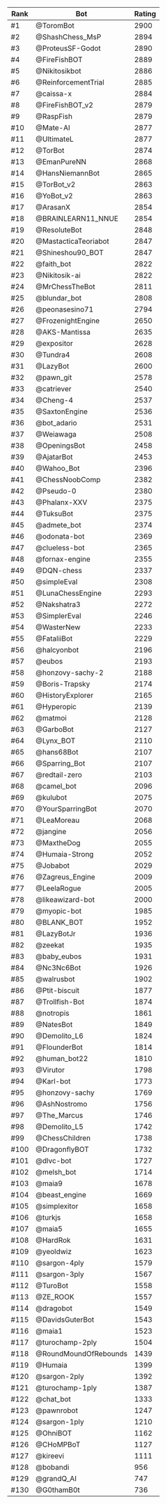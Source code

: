 Rank|Bot|Rating
---|---|---
#1|@ToromBot|2900
#2|@ShashChess_MsP|2894
#3|@ProteusSF-Godot|2890
#4|@FireFishBOT|2889
#5|@Nikitosikbot|2886
#6|@ReinforcementTrial|2885
#7|@caissa-x|2884
#8|@FireFishBOT_v2|2879
#9|@RaspFish|2879
#10|@Mate-AI|2877
#11|@UltimateL|2877
#12|@TorBot|2874
#13|@EmanPureNN|2868
#14|@HansNiemannBot|2865
#15|@TorBot_v2|2863
#16|@YoBot_v2|2863
#17|@ArasanX|2854
#18|@BRAINLEARN11_NNUE|2854
#19|@ResoluteBot|2848
#20|@MastacticaTeoriabot|2847
#21|@Shineshou90_BOT|2847
#22|@faith_bot|2822
#23|@Nikitosik-ai|2822
#24|@MrChessTheBot|2811
#25|@blundar_bot|2808
#26|@peonasesino71|2794
#27|@FrozenightEngine|2650
#28|@AKS-Mantissa|2635
#29|@expositor|2628
#30|@Tundra4|2608
#31|@LazyBot|2600
#32|@pawn_git|2578
#33|@catriever|2540
#34|@Cheng-4|2537
#35|@SaxtonEngine|2536
#36|@bot_adario|2531
#37|@Weiawaga|2508
#38|@OpeningsBot|2458
#39|@AjatarBot|2453
#40|@Wahoo_Bot|2396
#41|@ChessNoobComp|2382
#42|@Pseudo-0|2380
#43|@Phalanx-XXV|2375
#44|@TuksuBot|2375
#45|@admete_bot|2374
#46|@odonata-bot|2369
#47|@clueless-bot|2365
#48|@fornax-engine|2355
#49|@DQN-chess|2337
#50|@simpleEval|2308
#51|@LunaChessEngine|2293
#52|@Nakshatra3|2272
#53|@SimplerEval|2246
#54|@WasterNew|2233
#55|@FataliiBot|2229
#56|@halcyonbot|2196
#57|@eubos|2193
#58|@honzovy-sachy-2|2188
#59|@Boris-Trapsky|2174
#60|@HistoryExplorer|2165
#61|@Hyperopic|2139
#62|@matmoi|2128
#63|@GarboBot|2127
#64|@Lynx_BOT|2110
#65|@hans68Bot|2107
#66|@Sparring_Bot|2107
#67|@redtail-zero|2103
#68|@camel_bot|2096
#69|@kulubot|2075
#70|@YourSparringBot|2070
#71|@LeaMoreau|2068
#72|@jangine|2056
#73|@MaxtheDog|2055
#74|@Humaia-Strong|2052
#75|@Jobabot|2029
#76|@Zagreus_Engine|2009
#77|@LeelaRogue|2005
#78|@likeawizard-bot|2000
#79|@myopic-bot|1985
#80|@BLANK_BOT|1952
#81|@LazyBotJr|1936
#82|@zeekat|1935
#83|@baby_eubos|1931
#84|@Nc3Nc6Bot|1926
#85|@walrusbot|1902
#86|@Ptit-biscuit|1877
#87|@Trollfish-Bot|1874
#88|@notropis|1861
#89|@NatesBot|1849
#90|@Demolito_L6|1824
#91|@FlounderBot|1814
#92|@human_bot22|1810
#93|@Virutor|1798
#94|@Karl-bot|1773
#95|@honzovy-sachy|1769
#96|@AshNostromo|1756
#97|@The_Marcus|1746
#98|@Demolito_L5|1742
#99|@ChessChildren|1738
#100|@DragonflyBOT|1732
#101|@dlvc-bot|1727
#102|@melsh_bot|1714
#103|@maia9|1678
#104|@beast_engine|1669
#105|@simplexitor|1658
#106|@turkjs|1658
#107|@maia5|1655
#108|@HardRok|1631
#109|@yeoldwiz|1623
#110|@sargon-4ply|1579
#111|@sargon-3ply|1567
#112|@TuroBot|1558
#113|@ZE_ROOK|1557
#114|@dragobot|1549
#115|@DavidsGuterBot|1543
#116|@maia1|1523
#117|@turochamp-2ply|1504
#118|@RoundMoundOfRebounds|1439
#119|@Humaia|1399
#120|@sargon-2ply|1392
#121|@turochamp-1ply|1387
#122|@chat_bot|1333
#123|@pawnrobot|1247
#124|@sargon-1ply|1210
#125|@OhniBOT|1162
#126|@CHoMPBoT|1127
#127|@kireevi|1111
#128|@bobandi|956
#129|@grandQ_AI|747
#130|@G0thamB0t|736
